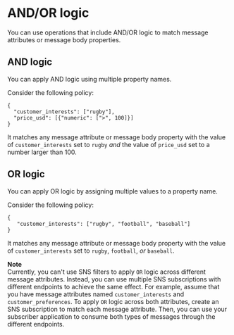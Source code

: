 # AND/OR logic<a name="and-or-logic"></a>

You can use operations that include AND/OR logic to match message attributes or message body properties\.

## AND logic<a name="and-logic"></a>

You can apply AND logic using multiple property names\.

Consider the following policy:

```
{
  "customer_interests": ["rugby"],
  "price_usd": [{"numeric": [">", 100]}]
}
```

It matches any message attribute or message body property with the value of `customer_interests` set to `rugby` *and* the value of `price_usd` set to a number larger than 100\.

## OR logic<a name="or-logic"></a>

You can apply OR logic by assigning multiple values to a property name\.

Consider the following policy:

```
{
   "customer_interests": ["rugby", "football", "baseball"]
}
```

It matches any message attribute or message body property with the value of `customer_interests` set to `rugby`, `football`, *or* `baseball`\.

**Note**  
Currently, you can't use SNS filters to apply `OR` logic across different message attributes\. Instead, you can use multiple SNS subscriptions with different endpoints to achieve the same effect\. For example, assume that you have message attributes named `customer_interests` and `customer_preferences`\. To apply `OR` logic across both attributes, create an SNS subscription to match each message attribute\. Then, you can use your subscriber application to consume both types of messages through the different endpoints\. 